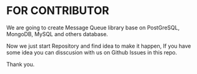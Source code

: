 # FOR CONTRIBUTOR

We are going to create Message Queue library base on PostGreSQL, MongoDB, MySQL and others database.

Now we just start Repository and find idea to make it happen, If you have some idea you can disscusion with us on Github Issues in this repo.

Thank you.

